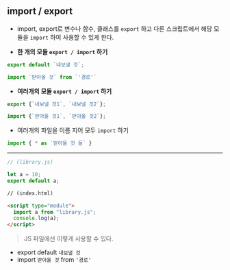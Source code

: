 ## import / export

- import, export로 변수나 함수, 클래스를 `export` 하고 다른 스크립트에서 해당 모듈을 `import` 하여 사용할 수 있게 한다.

* **한 개의 모듈 `export / import` 하기**

```js
export default `내보낼 것`;
```

```js
import `받아올 것` from `'경로'`
```

- **여러개의 모듈 `export / import` 하기**

```js
export {`내보낼 것1`, `내보낼 것2`};
```

```js
import {`받아올 것1`, `받아올 것2`};
```

- 여러개의 파일을 이름 지어 모두 `import` 하기

```js
import { * as `받아올 것 들` }
```

---

```js
// (library.js)

let a = 10;
export default a;
```

```html
// (index.html)

<script type="module">
  import a from "library.js";
  console.log(a);
</script>
```

> JS 파일에선 이렇게 사용할 수 있다.

- export default `내보낼 것`
- import `받아올 것` from `'경로'`
